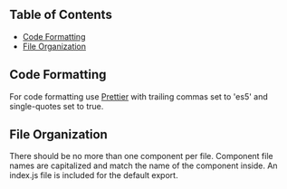
## Table of Contents

- [Code Formatting](#code-formatting)
- [File Organization](#file-names)

## Code Formatting

For code formatting use [Prettier](https://github.com/prettier/prettier) with trailing commas set to 'es5' and single-quotes set to true.

## File Organization

There should be no more than one component per file. Component file names are capitalized and match the name of the component inside. An index.js file is included for the default export.
